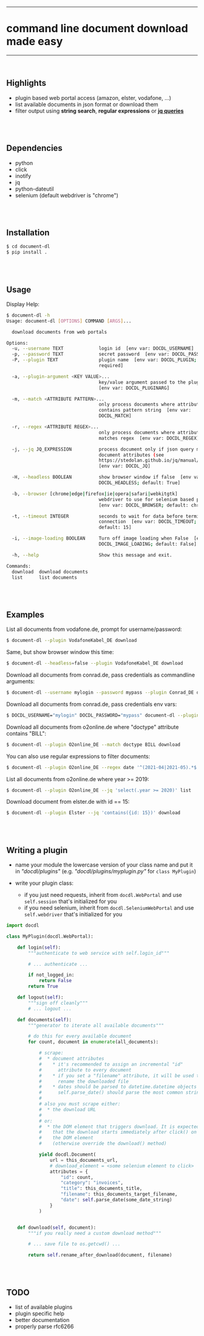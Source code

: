 
----
# command line document download made easy
----

<br>

## Highlights

* plugin based web portal access
  (amazon, elster, vodafone, ...)
* list available documents in json format or download them
* filter output using **string search**, **regular expressions** or
  **[jq queries](https://stedolan.github.io/jq/manual/)**

<br><br>
## Dependencies
* python
* click
* inotify
* jq
* python-dateutil
* selenium (default webdriver is "chrome")

<br><br>
## Installation
```sh
$ cd document-dl
$ pip install .
```

<br><br>
## Usage

Display Help:

```sh
$ document-dl -h
Usage: document-dl [OPTIONS] COMMAND [ARGS]...

  download documents from web portals

Options:
  -u, --username TEXT             login id  [env var: DOCDL_USERNAME]
  -p, --password TEXT             secret password  [env var: DOCDL_PASSWORD]
  -P, --plugin TEXT               plugin name  [env var: DOCDL_PLUGIN;
                                  required]

  -a, --plugin-argument <KEY VALUE>...
                                  key/value argument passed to the plugin
                                  [env var: DOCDL_PLUGINARG]

  -m, --match <ATTRIBUTE PATTERN>...
                                  only process documents where attribute
                                  contains pattern string  [env var:
                                  DOCDL_MATCH]

  -r, --regex <ATTRIBUTE REGEX>...
                                  only process documents where attribute value
                                  matches regex  [env var: DOCDL_REGEX]

  -j, --jq JQ_EXPRESSION          process document only if json query matches
                                  document attributes (see
                                  https://stedolan.github.io/jq/manual/ )
                                  [env var: DOCDL_JQ]

  -H, --headless BOOLEAN          show browser window if false  [env var:
                                  DOCDL_HEADLESS; default: True]

  -b, --browser [chrome|edge|firefox|ie|opera|safari|webkitgtk]
                                  webdriver to use for selenium based plugins
                                  [env var: DOCDL_BROWSER; default: chrome]

  -t, --timeout INTEGER           seconds to wait for data before terminating
                                  connection  [env var: DOCDL_TIMEOUT;
                                  default: 15]

  -i, --image-loading BOOLEAN     Turn off image loading when False  [env var:
                                  DOCDL_IMAGE_LOADING; default: False]

  -h, --help                      Show this message and exit.

Commands:
  download  download documents
  list      list documents
```

<br><br>
## Examples

List all documents from vodafone.de, prompt for username/password:
```sh
$ document-dl --plugin VodafoneKabel_DE download
```

Same, but show browser window this time:
```sh
$ document-dl --headless=false --plugin VodafoneKabel_DE download
```

Download all documents from conrad.de, pass credentials as commandline arguments:
```sh
$ document-dl --username mylogin --password mypass --plugin Conrad_DE download
```

Download all documents from conrad.de, pass credentials  env vars:
```sh
$ DOCDL_USERNAME="mylogin" DOCDL_PASSWORD="mypass" document-dl --plugin Conrad_DE download
```

Download all documents from o2online.de where "doctype" attribute contains "BILL":
```sh
$ document-dl --plugin O2online_DE --match doctype BILL download
```

You can also use regular expressions to filter documents:
```sh
$ document-dl --plugin O2online_DE --regex date '^(2021-04|2021-05).*$'
```

List all documents from o2online.de where year >= 2019:
```sh
$ document-dl --plugin O2online_DE --jq 'select(.year >= 2020)' list
```

Download document from elster.de with id == 15:
```sh
$ document-dl --plugin Elster --jq 'contains({id: 15})' download
```


<br><br>
## Writing a plugin

* name your module the lowercase version of your class name and put it
  in *"docdl/plugins"* (e.g. *"docdl/plugins/myplugin.py"* for ```class MyPlugin```)

* write your plugin class:
  * if you just need requests, inherit from ```docdl.WebPortal``` and use
    ```self.session``` that's initialized for you
  * if you need selenium, inherit from ```docdl.SeleniumWebPortal``` and use
    ```self.webdriver``` that's initialized for you

```python
import docdl

class MyPlugin(docdl.WebPortal):

    def login(self):
        """authenticate to web service with self.login_id"""

        # ... authenticate ...

        if not_logged_in:
            return False
        return True

    def logout(self):
        """sign off cleanly"""
        # ... logout ...

    def documents(self):
        """generator to iterate all available documents"""

        # do this for every available document
        for count, document in enumerate(all_documents):

            # scrape:
            #  * document attributes
            #    * it's recommended to assign an incremental "id"
            #      attribute to every document
            #    * if you set a "filename" attribute, it will be used to
            #      rename the downloaded file
            #    * dates should be parsed to datetime.datetime objects
            #      self.parse_date() should parse the most common strings
            #
            # also you must scrape either:
            #  * the download URL
            #
            # or:
            #  * the DOM element that triggers download. It is expected
            #    that the download starts immediately after click() on
            #    the DOM element
            #    (otherwise override the download() method)

            yield docdl.Document(
                url = this_documents_url,
                # download_element = <some selenium element to click>
                attributes = {
                    "id": count,
                    "category": "invoices",
                    "title": this_documents_title,
                    "filename": this_documents_target_filename,
                    "date": self.parse_date(some_date_string)
                }
            )


    def download(self, document):
        """if you really need a custom download method"""

        # ... save file to os.getcwd() ...

        return self.rename_after_download(document, filename)

```

<br><br>
## TODO
* list of available plugins
* plugin specific help
* better documentation
* properly parse rfc6266
